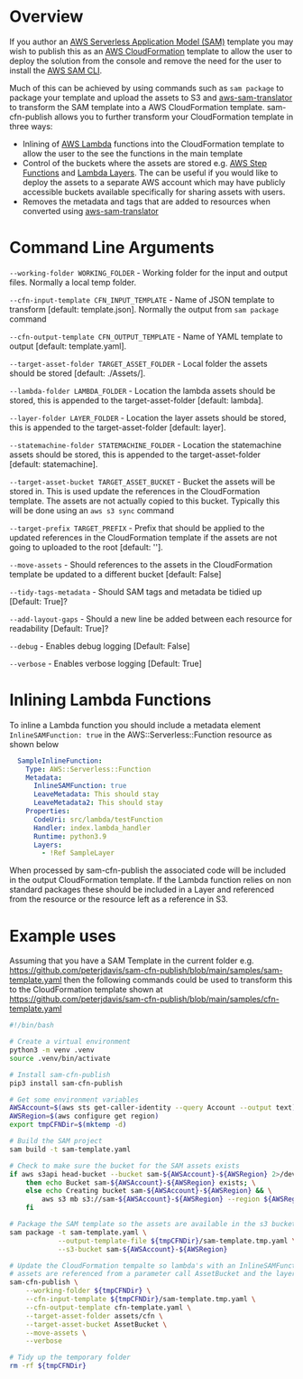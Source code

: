 # Overview
If you author an [AWS Serverless Application Model (SAM)](https://aws.amazon.com/serverless/sam/) template you may wish to publish this as an [AWS CloudFormation](https://docs.aws.amazon.com/cloudformation/index.html) template to allow the user to deploy the solution from the console and remove the need for the user to install the [AWS SAM CLI](https://docs.aws.amazon.com/serverless-application-model/latest/developerguide/install-sam-cli.html).

Much of this can be achieved by using commands such as `sam package` to package your template and upload the assets to S3 and [aws-sam-translator](https://pypi.org/project/aws-sam-translator/) to transform the SAM template into a AWS CloudFormation template.  sam-cfn-publish allows you to further transform your CloudFormation template in three ways:
* Inlining of [AWS Lambda](https://docs.aws.amazon.com/lambda/latest/dg/welcome.html) functions into the CloudFormation template to allow the user to the see the functions in the main template
* Control of the buckets where the assets are stored e.g. [AWS Step Functions](https://aws.amazon.com/step-functions/) and [Lambda Layers](https://docs.aws.amazon.com/lambda/latest/dg/configuration-layers.html).  The can be useful if you would like to deploy the assets to a separate AWS account which may have publicly accessible buckets available specifically for sharing assets with users.
* Removes the metadata and tags that are added to resources when converted using [aws-sam-translator](https://pypi.org/project/aws-sam-translator/)

# Command Line Arguments

  `--working-folder WORKING_FOLDER` - Working folder for the input and output files.  Normally a local temp folder.
  
  `--cfn-input-template CFN_INPUT_TEMPLATE` - Name of JSON template to transform [default: template.json].  Normally the output from `sam package` command
   
   `--cfn-output-template CFN_OUTPUT_TEMPLATE` - Name of YAML template to output [default: template.yaml].

  `--target-asset-folder TARGET_ASSET_FOLDER` - Local folder the assets should be stored [default: ./Assets/].

  `--lambda-folder LAMBDA_FOLDER` - Location the lambda assets should be stored, this is appended to the target-asset-folder [default: lambda].

  `--layer-folder LAYER_FOLDER` - Location the layer assets should be stored, this is appended to the target-asset-folder [default: layer].

  `--statemachine-folder STATEMACHINE_FOLDER` - Location the statemachine assets should be stored, this is appended to the target-asset-folder [default: statemachine].

  `--target-asset-bucket TARGET_ASSET_BUCKET` - Bucket the assets will be stored in.  This is used update the references in the CloudFormation template.  The assets are not actually copied to this bucket.  Typically this will be done using an `aws s3 sync` command

  `--target-prefix TARGET_PREFIX` - Prefix that should be applied to the updated references in the CloudFormation template if the assets are not going to uploaded to the root [default: ''].

  `--move-assets` - Should references to the assets in the CloudFormation template be updated to a different bucket [default: False]

  `--tidy-tags-metadata` - Should SAM tags and metadata be tidied up [Default: True]?

  `--add-layout-gaps` - Should a new line be added between each resource for readability [Default: True]?

  `--debug` - Enables debug logging [Default: False]

  `--verbose` - Enables verbose logging [Default: True]

# Inlining Lambda Functions

To inline a Lambda function you should include a metadata element `InlineSAMFunction: true` in the AWS::Serverless::Function resource as shown below

```YAML
  SampleInlineFunction:
    Type: AWS::Serverless::Function
    Metadata:
      InlineSAMFunction: true
      LeaveMetadata: This should stay
      LeaveMetadata2: This should stay
    Properties:
      CodeUri: src/lambda/testFunction
      Handler: index.lambda_handler
      Runtime: python3.9
      Layers:
        - !Ref SampleLayer
```
When processed by sam-cfn-publish the associated code will be included in the output CloudFormation template.  If the Lambda function relies on non standard packages these should be included in a Layer and referenced from the resource or the resource left as a reference in S3.

# Example uses

Assuming that you have a SAM Template in the current folder e.g. https://github.com/peterjdavis/sam-cfn-publish/blob/main/samples/sam-template.yaml then the following commands could be used to transform this to the CloudFormation template shown at https://github.com/peterjdavis/sam-cfn-publish/blob/main/samples/cfn-template.yaml
```bash
#!/bin/bash

# Create a virtual environment
python3 -m venv .venv
source .venv/bin/activate

# Install sam-cfn-publish
pip3 install sam-cfn-publish

# Get some environment variables
AWSAccount=$(aws sts get-caller-identity --query Account --output text)
AWSRegion=$(aws configure get region)
export tmpCFNDir=$(mktemp -d)

# Build the SAM project
sam build -t sam-template.yaml

# Check to make sure the bucket for the SAM assets exists
if aws s3api head-bucket --bucket sam-${AWSAccount}-${AWSRegion} 2>/dev/null; \
    then echo Bucket sam-${AWSAccount}-${AWSRegion} exists; \
    else echo Creating bucket sam-${AWSAccount}-${AWSRegion} && \
        aws s3 mb s3://sam-${AWSAccount}-${AWSRegion} --region ${AWSRegion} ; \
    fi

# Package the SAM template so the assets are available in the s3 bucket and teh updated template is available
sam package -t sam-template.yaml \
            --output-template-file ${tmpCFNDir}/sam-template.tmp.yaml \
            --s3-bucket sam-${AWSAccount}-${AWSRegion} 

# Update the CloudFormation tempalte so lambda's with an InlineSAMFunction: true metadata tag are inlined
# assets are referenced from a parameter call AssetBucket and the layer and lambda are referenced from a default prefix
sam-cfn-publish \
    --working-folder ${tmpCFNDir} \
    --cfn-input-template ${tmpCFNDir}/sam-template.tmp.yaml \
    --cfn-output-template cfn-template.yaml \
    --target-asset-folder assets/cfn \
    --target-asset-bucket AssetBucket \
    --move-assets \
    --verbose

# Tidy up the temporary folder
rm -rf ${tmpCFNDir}
```